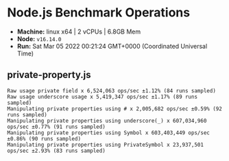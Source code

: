 # Node.js Benchmark Operations

* __Machine:__ linux x64 | 2 vCPUs | 6.8GB Mem
* __Node:__ `v16.14.0`
* __Run:__ Sat Mar 05 2022 00:21:24 GMT+0000 (Coordinated Universal Time)

## private-property.js
```
Raw usage private field x 6,524,063 ops/sec ±1.12% (84 runs sampled)
Raw usage underscore usage x 5,419,347 ops/sec ±1.17% (89 runs sampled)
Manipulating private properties using # x 2,005,682 ops/sec ±0.59% (92 runs sampled)
Manipulating private properties using underscore(_) x 607,034,960 ops/sec ±0.77% (91 runs sampled)
Manipulating private properties using Symbol x 603,403,449 ops/sec ±0.86% (90 runs sampled)
Manipulating private properties using PrivateSymbol x 23,937,501 ops/sec ±2.93% (83 runs sampled)
```
